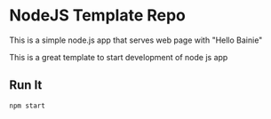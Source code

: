 # NodeJS Template Repo

This is a simple node.js app that serves web page with "Hello Bainie"

This is a great template to start development of node js app

## Run It

`npm start`

